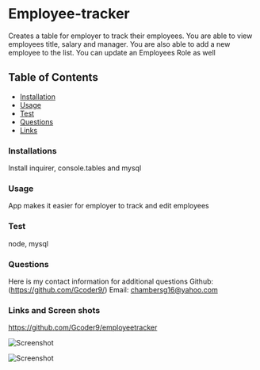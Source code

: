# Employee-tracker
Creates a table for employer to track their employees. You are able to view employees title, salary and manager. You are also able to add a new employee to the list. You can update an Employees Role as well

## Table of Contents
* [Installation](#Installation)
* [Usage](#Usage)
* [Test](#Test)
* [Questions](#Questions)
* [Links](#Links)

### Installations
Install inquirer, console.tables and mysql

### Usage
App makes it easier for employer to track and edit employees

### Test 
node, mysql

### Questions
Here is my contact information for additional questions
Github: (https://github.com/Gcoder9/)
Email: chambersg16@yahoo.com

 ### Links and Screen shots
 

 https://github.com/Gcoder9/employeetracker

 ![Screenshot]()

 ![Screenshot]()